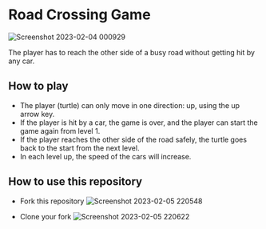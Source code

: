 # Road Crossing Game
![Screenshot 2023-02-04 000929](https://user-images.githubusercontent.com/91387751/216831528-23a631df-04d4-4fb3-8361-92ec03c7e6d4.jpg)

The player has to reach the other side of a busy road without getting hit by any car.

## How to play
* The player (turtle) can only move in one direction: up, using the up arrow key.
* If the player is hit by a car, the game is over, and the player can start the game again from level 1.
* If the player reaches the other side of the road safely, the turtle goes back to the start from the next level.
* In each level up, the speed of the cars will increase.

## How to use this repository
* Fork this repository 
![Screenshot 2023-02-05 220548](https://user-images.githubusercontent.com/91387751/216832121-8d7cc39a-62e1-442b-b5cb-531f93167d45.jpg)

* Clone your fork
![Screenshot 2023-02-05 220622](https://user-images.githubusercontent.com/91387751/216832140-4bad5a70-dcff-4ff3-a0a1-2e6f61c8e5d6.jpg)
